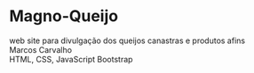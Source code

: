 # Magno-Queijo <br>
web site para divulgação dos queijos canastras e produtos afins <br>
Marcos Carvalho <br>
HTML, CSS, JavaScript Bootstrap <br>
